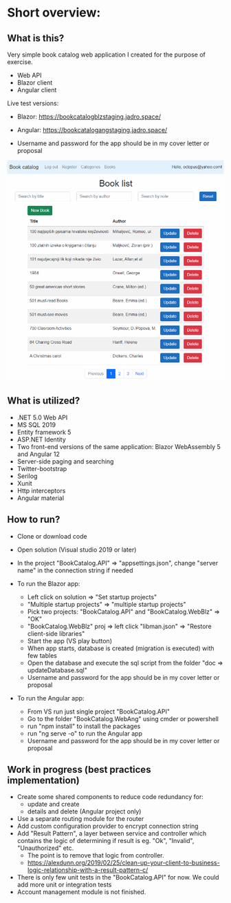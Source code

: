Short overview:
===============




What is this?
-------------

Very simple book catalog web application I created for the purpose of exercise. 

- Web API 
- Blazor client
- Angular client

Live test versions:

- Blazor: https://bookcatalogblzstaging.jadro.space/
- Angular: https://bookcatalogangstaging.jadro.space/

- Username and password for the app should be in my cover letter or proposal



![screenshot](doc/blazorAppScreenshot.png "app screenshot")




What is utilized?
-------------------

* .NET 5.0 Web API
* MS SQL 2019
* Entity framework 5
* ASP.NET Identity
* Two front-end versions of the same application: Blazor WebAssembly 5 and Angular 12
* Server-side paging and searching
* Twitter-bootstrap 
* Serilog
* Xunit
* Http interceptors
* Angular material



How to run?
-----------

* Clone or download code

* Open solution (Visual studio 2019 or later)

* In the project "BookCatalog.API" => "appsettings.json", change "server name"  in the connection string if needed

* To run the Blazor app:

  * Left click on solution => "Set startup projects"
  * "Multiple startup projects" => "multiple startup projects"
  * Pick two projects: "BookCatalog.API" and "BookCatalog.WebBlz" => "OK"
  * "BookCatalog.WebBlz" proj => left click "libman.json" => "Restore client-side libraries"
  * Start the app (VS play button)
  * When app starts, database is created (migration is executed) with few tables
  * Open the database and execute the sql script from the folder "doc => updateDatabase.sql"
  * Username and password for the app should be in my cover letter or proposal

  

* To run the Angular app:
  * From VS run just single project "BookCatalog.API"

  - Go to the folder "BookCatalog.WebAng" using cmder or powershell 
  - run "npm install" to install the packages
  - run "ng serve -o" to run the Angular app
  - Username and password for the app should be in my cover letter or proposal



## Work in progress (best practices implementation)

- Create some shared components to reduce code redundancy for:
  - update and create
  - details and delete (Angular project only)
- Use a separate routing module for the router
- Add custom configuration provider to encrypt  connection string
- Add "Result Pattern", a layer between service and controller which contains the logic of determining if result is eg. "Ok", "Invalid", "Unauthorized" etc. 
  - The point is to remove that logic from controller.
  - https://alexdunn.org/2019/02/25/clean-up-your-client-to-business-logic-relationship-with-a-result-pattern-c/
- There is only few unit tests in the "BookCatalog.API" for now. We could add more unit or integration tests
- Account management module is not finished.
